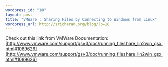 ```yaml
--- 
wordpress_id: "18"
layout: post
title: "VMWare : Sharing Files by Connecting to Windows from Linux"
wordpress_url: http://sricharan.org/blog/?p=18
---
```

Check out this link from VMWare Documentation: [http://www.vmware.com/support/gsx3/doc/running_fileshare_lin2win_gsx.html#1089626](http://www.vmware.com/support/gsx3/doc/running_fileshare_lin2win_gsx.html#1089626)
